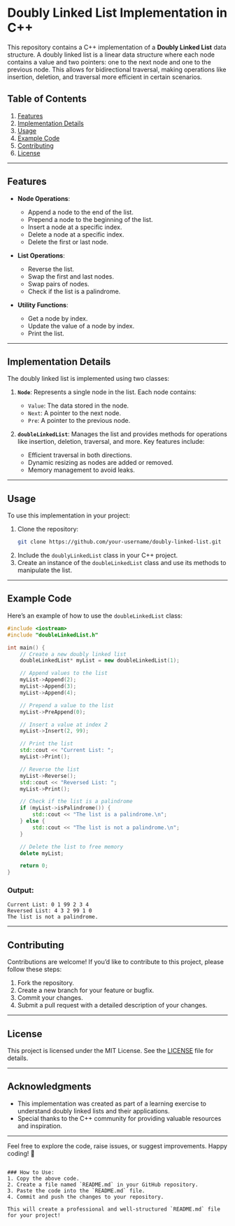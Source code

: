 # Doubly Linked List Implementation in C++

This repository contains a C++ implementation of a **Doubly Linked List** data structure. A doubly linked list is a linear data structure where each node contains a value and two pointers: one to the next node and one to the previous node. This allows for bidirectional traversal, making operations like insertion, deletion, and traversal more efficient in certain scenarios.

## Table of Contents
1. [Features](#features)
2. [Implementation Details](#implementation-details)
3. [Usage](#usage)
4. [Example Code](#example-code)
5. [Contributing](#contributing)
6. [License](#license)

---

## Features

- **Node Operations**:
  - Append a node to the end of the list.
  - Prepend a node to the beginning of the list.
  - Insert a node at a specific index.
  - Delete a node at a specific index.
  - Delete the first or last node.

- **List Operations**:
  - Reverse the list.
  - Swap the first and last nodes.
  - Swap pairs of nodes.
  - Check if the list is a palindrome.

- **Utility Functions**:
  - Get a node by index.
  - Update the value of a node by index.
  - Print the list.

---

## Implementation Details

The doubly linked list is implemented using two classes:
1. **`Node`**: Represents a single node in the list. Each node contains:
   - `Value`: The data stored in the node.
   - `Next`: A pointer to the next node.
   - `Pre`: A pointer to the previous node.

2. **`doubleLinkedList`**: Manages the list and provides methods for operations like insertion, deletion, traversal, and more. Key features include:
   - Efficient traversal in both directions.
   - Dynamic resizing as nodes are added or removed.
   - Memory management to avoid leaks.

---

## Usage

To use this implementation in your project:
1. Clone the repository:
   ```bash
   git clone https://github.com/your-username/doubly-linked-list.git
   ```
2. Include the `doublyLinkedList` class in your C++ project.
3. Create an instance of the `doubleLinkedList` class and use its methods to manipulate the list.

---

## Example Code

Here’s an example of how to use the `doubleLinkedList` class:

```cpp
#include <iostream>
#include "doubleLinkedList.h"

int main() {
    // Create a new doubly linked list
    doubleLinkedList* myList = new doubleLinkedList(1);

    // Append values to the list
    myList->Append(2);
    myList->Append(3);
    myList->Append(4);

    // Prepend a value to the list
    myList->PreAppend(0);

    // Insert a value at index 2
    myList->Insert(2, 99);

    // Print the list
    std::cout << "Current List: ";
    myList->Print();

    // Reverse the list
    myList->Reverse();
    std::cout << "Reversed List: ";
    myList->Print();

    // Check if the list is a palindrome
    if (myList->isPalindrome()) {
        std::cout << "The list is a palindrome.\n";
    } else {
        std::cout << "The list is not a palindrome.\n";
    }

    // Delete the list to free memory
    delete myList;

    return 0;
}
```

### Output:
```
Current List: 0 1 99 2 3 4 
Reversed List: 4 3 2 99 1 0 
The list is not a palindrome.
```

---

## Contributing

Contributions are welcome! If you’d like to contribute to this project, please follow these steps:
1. Fork the repository.
2. Create a new branch for your feature or bugfix.
3. Commit your changes.
4. Submit a pull request with a detailed description of your changes.

---

## License

This project is licensed under the MIT License. See the [LICENSE](LICENSE) file for details.

---

## Acknowledgments

- This implementation was created as part of a learning exercise to understand doubly linked lists and their applications.
- Special thanks to the C++ community for providing valuable resources and inspiration.

---

Feel free to explore the code, raise issues, or suggest improvements. Happy coding! 🚀
```

### How to Use:
1. Copy the above code.
2. Create a file named `README.md` in your GitHub repository.
3. Paste the code into the `README.md` file.
4. Commit and push the changes to your repository.

This will create a professional and well-structured `README.md` file for your project!

